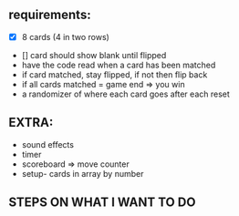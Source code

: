 ## requirements:

- [x] 8 cards (4 in two rows)
- [] card should show blank until flipped
- have the code read when a card has been matched
- if card matched, stay flipped, if not then flip back
- if all cards matched = game end => you win
- a randomizer of where each card goes after each reset

## EXTRA:

- sound effects
- timer
- scoreboard => move counter
- setup- cards in array by number

## STEPS ON WHAT I WANT TO DO

